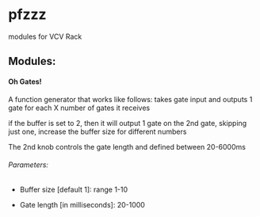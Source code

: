 # pfzzz
modules for VCV Rack

## Modules:
#### Oh Gates!
A function generator that works like follows:
takes gate input
and outputs 1 gate for each X number of gates it receives

if the buffer is set to 2, then it will output 1 gate on the 2nd gate, skipping just one, increase the buffer size for different numbers

The 2nd knob controls the gate length and defined between
20-6000ms

###### Parameters:

- Buffer size [default 1]: range 1-10

- Gate length [in milliseconds]: 20-1000
